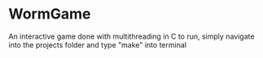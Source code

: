 # WormGame
An interactive game done with multithreading in C
to run, simply navigate into the projects folder and type "make" into terminal 
